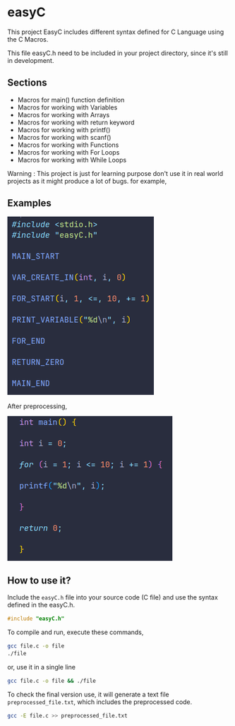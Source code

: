 # easyC

This project EasyC includes different syntax defined for C Language
using the C Macros.

This file easyC.h need to be included in your project directory, since it's still in development.

## Sections

- Macros for main() function definition
- Macros for working with Variables
- Macros for working with Arrays
- Macros for working with return keyword
- Macros for working with printf()
- Macros for working with scanf()
- Macros for working with Functions
- Macros for working with For Loops
- Macros for working with While Loops

Warning : This project is just for learning purpose don't use it in real world projects as it might produce a lot of bugs.
for example,

## Examples

![Written with easyC](/images/pre-written.png)

After preprocessing,

![After preprocessing](/images/processed.png)

## How to use it?

Include the `easyC.h` file into your source code (C file) and use the syntax defined in the easyC.h.

```c
#include "easyC.h"
```

To compile and run, execute these commands,

```bash
gcc file.c -o file
./file
```

or, use it in a single line

```bash
gcc file.c -o file && ./file
```

To check the final version use, it will generate a text file `preprocessed_file.txt`, which includes the preprocessed code.

```bash
gcc -E file.c >> preprocessed_file.txt
```
